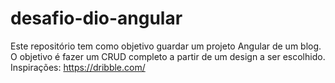 # desafio-dio-angular
Este repositório tem como objetivo guardar um projeto Angular de um blog. O objetivo é fazer um CRUD completo a partir de um design a ser escolhido. Inspirações:  https://dribble.com/

